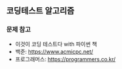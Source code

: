 ## 코딩테스트 알고리즘
### 문제 참고 
- 이것이 코딩 테스트다 with 파이썬 책
- 백준: https://www.acmicpc.net/
- 프로그래머스: https://programmers.co.kr/
